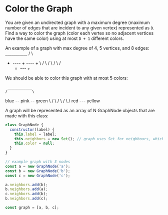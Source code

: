 # Color the Graph

You are given an undirected graph with a maximum degree (maximum number of edges that are incident to any given vertex) represented as `D`. Find a way to color the graph (color each vertex so no adjacent vertices have the same color) using at most `D + 1` different colors.

An example of a graph with max degree of 4, 5 vertices, and 8 edges:
     ___________
    /           \
   + ---- + ---- +
    \    / \    /
     \  /   \  /
       + --- +

We should be able to color this graph with at most 5 colors:

     ___________
    /           \
blue -- pink -- green
    \    / \    /
     \  /   \  /
    red --- yellow

A graph will be represented as an array of N GraphNode objects that are made with this class:

```js
class GraphNode {
  constructor(label) {
    this.label = label;
    this.neighbors = new Set(); // graph uses Set for neighbours, which means the same two vertices can't share two edges
    this.color = null;
  }
}

// example graph with 3 nodes
const a = new GraphNode('a');
const b = new GraphNode('b');
const c = new GraphNode('c');

a.neighbors.add(b);
b.neighbors.add(a);
c.neighbors.add(b);
b.neighbors.add(c);

const graph = [a, b, c];
```

